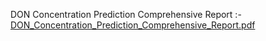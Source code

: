 DON Concentration Prediction Comprehensive Report :-
[DON_Concentration_Prediction_Comprehensive_Report.pdf](https://github.com/user-attachments/files/19229191/DON_Concentration_Prediction_Comprehensive_Report.pdf)
